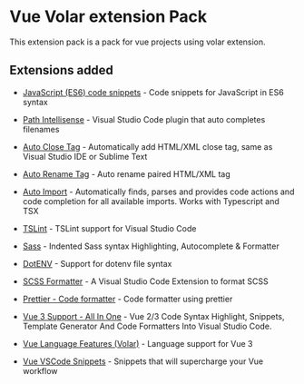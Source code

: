 # Vue Volar extension Pack

This extension pack is a pack for vue projects using volar extension.

## Extensions added

- [JavaScript (ES6) code snippets](https://marketplace.visualstudio.com/items?itemName=xabikos.JavaScriptSnippets) - Code snippets for JavaScript in ES6 syntax

- [Path Intellisense](https://marketplace.visualstudio.com/items?itemName=christian-kohler.path-intellisense) - Visual Studio Code plugin that auto completes filenames

- [Auto Close Tag](https://marketplace.visualstudio.com/items?itemName=formulahendry.auto-close-tag) - Automatically add HTML/XML close tag, same as Visual Studio IDE or Sublime Text

- [Auto Rename Tag](https://marketplace.visualstudio.com/items?itemName=formulahendry.auto-rename-tag) - Auto rename paired HTML/XML tag

- [Auto Import](https://marketplace.visualstudio.com/items?itemName=steoates.autoimport) - Automatically finds, parses and provides code actions and code completion for all available imports. Works with Typescript and TSX

- [TSLint](https://marketplace.visualstudio.com/items?itemName=ms-vscode.vscode-typescript-tslint-plugin) - TSLint support for Visual Studio Code

- [Sass](https://marketplace.visualstudio.com/items?itemName=Syler.sass-indented) - Indented Sass syntax Highlighting, Autocomplete & Formatter

- [DotENV](https://marketplace.visualstudio.com/items?itemName=mikestead.dotenv) - Support for dotenv file syntax

- [SCSS Formatter](https://marketplace.visualstudio.com/items?itemName=sibiraj-s.vscode-scss-formatter) - A Visual Studio Code Extension to format SCSS

- [Prettier - Code formatter](https://marketplace.visualstudio.com/items?itemName=esbenp.prettier-vscode) - Code formatter using prettier

- [Vue 3 Support - All In One](https://marketplace.visualstudio.com/items?itemName=Wscats.vue) - Vue 2/3 Code Syntax Highlight, Snippets, Template Generator And Code Formatters Into Visual Studio Code.

- [Vue Language Features (Volar)](https://marketplace.visualstudio.com/items?itemName=johnsoncodehk.volar) - Language support for Vue 3

- [Vue VSCode Snippets](https://marketplace.visualstudio.com/items?itemName=sdras.vue-vscode-snippets) - Snippets that will supercharge your Vue workflow